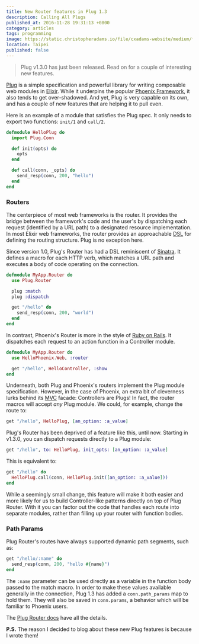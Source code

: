 ```yaml
---
title: New Router features in Plug 1.3
description: Calling All Plugs
published_at: 2016-11-28 19:31:13 +0800
category: articles
tags: programming
image: https://static.christopheradams.io/file/cxadams-website/medium/flickr/1844/44394644182_5331a43e3b_k.jpg
location: Taipei
published: false
---
```


> Plug v1.3.0 has just been released. Read on for a couple of interesting new
> features.

[Plug][Plug] is a simple specification and powerful library for writing
composable web modules in [Elixir][Elixir]. While it underpins the
popular [Phoenix Framework][Phoenix], it also tends to get over-shadowed.  And
yet, Plug is very capable on its own, and has a couple of new features that are
helping it to pull even.

Here is an example of a module that satisfies the Plug spec. It only needs to
export two functions: `init/1` and `call/2`.

```elixir
defmodule HelloPlug do
  import Plug.Conn

  def init(opts) do
    opts
  end

  def call(conn, _opts) do
    send_resp(conn, 200, "hello")
  end
end
```

### Routers

The centerpiece of most web frameworks is the router. It provides the bridge
between the framework's code and the user's by dispatching each request
(identified by a URL path) to a designated resource implementation. In most
Elixir web frameworks, the router provides an approachable [DSL][DSL] for
defining the routing structure. Plug is no exception here.

Since version 1.0, Plug's Router has had a DSL reminiscent of [Sinatra]. It
defines a macro for each HTTP verb, which matches a URL path and executes a body
of code operating on the connection.

```elixir
defmodule MyApp.Router do
  use Plug.Router

  plug :match
  plug :dispatch

  get "/hello" do
    send_resp(conn, 200, "world")
  end
end
```

In contrast, Phoenix's Router is more in the style of [Ruby on Rails][RoR]. It
dispatches each request to an action function in a Controller module.

```elixir
defmodule MyApp.Router do
  use HelloPhoenix.Web, :router

  get "/hello", HelloController, :show
end
```

Underneath, both Plug and Phoenix's routers implement the Plug module
specification. However, in the case of Phoenix, an extra bit of cleverness lurks
behind its [MVC][MVC] facade: Controllers are Plugs! In fact, the router macros
will accept *any* Plug module.
We could, for example, change the route to:

```elixir
get "/hello", HelloPlug, [an_option: :a_value]
```

Plug's Router has been deprived of a feature like this, until now.
Starting in v1.3.0, you can dispatch requests directly to a Plug module:

```elixir
get "/hello", to: HelloPlug, init_opts: [an_option: :a_value]
```

This is equivalent to:

```elixir
get "/hello" do
  HelloPlug.call(conn, HelloPlug.init([an_option: :a_value]))
end
```

While a seemingly small change, this feature will make it both easier and more
likely for us to build Controller-like patterns directly on top of Plug Router.
With it you can factor out the code that handles each route into separate
modules, rather than filling up your router with function bodies.

### Path Params

Plug Router's routes have always supported dynamic path segments, such as:

```elixir
get "/hello/:name" do
  send_resp(conn, 200, "hello #{name}")
end
```

The `:name` parameter can be used directly as a variable in the function body
passed to the match macro. In order to make these values available generally in
the connection, Plug 1.3 has added a `conn.path_params` map to hold them. They
will also be saved in `conn.params`, a behavior which will be familiar to
Phoenix users.

The [Plug Router docs][plug-router-docs] have all the details.

**P.S.** The reason I decided to blog about these new Plug features is because I
wrote them!

[Plug]: https://github.com/elixir-lang/plug
[Elixir]: http://elixir-lang.org/
[Phoenix]: http://www.phoenixframework.org/
[DSL]: https://en.wikipedia.org/wiki/Domain-specific_language
[Sinatra]: http://www.sinatrarb.com/
[RoR]: http://rubyonrails.org/
[MVC]: https://en.wikipedia.org/wiki/Model%E2%80%93view%E2%80%93controller#Use_in_web_applications
[plug-router-docs]: https://hexdocs.pm/plug/Plug.Router.html
